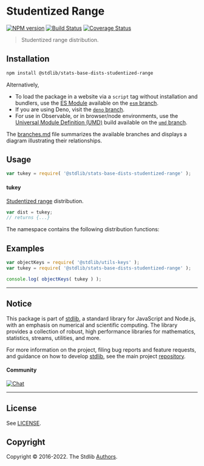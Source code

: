 <!--

@license Apache-2.0

Copyright (c) 2022 The Stdlib Authors.

Licensed under the Apache License, Version 2.0 (the "License");
you may not use this file except in compliance with the License.
You may obtain a copy of the License at

   http://www.apache.org/licenses/LICENSE-2.0

Unless required by applicable law or agreed to in writing, software
distributed under the License is distributed on an "AS IS" BASIS,
WITHOUT WARRANTIES OR CONDITIONS OF ANY KIND, either express or implied.
See the License for the specific language governing permissions and
limitations under the License.

-->

# Studentized Range

[![NPM version][npm-image]][npm-url] [![Build Status][test-image]][test-url] [![Coverage Status][coverage-image]][coverage-url] <!-- [![dependencies][dependencies-image]][dependencies-url] -->

> Studentized range distribution.

<section class="installation">

## Installation

```bash
npm install @stdlib/stats-base-dists-studentized-range
```

Alternatively,

-   To load the package in a website via a `script` tag without installation and bundlers, use the [ES Module][es-module] available on the [`esm` branch][esm-url].
-   If you are using Deno, visit the [`deno` branch][deno-url].
-   For use in Observable, or in browser/node environments, use the [Universal Module Definition (UMD)][umd] build available on the [`umd` branch][umd-url].

The [branches.md][branches-url] file summarizes the available branches and displays a diagram illustrating their relationships.

</section>

<section class="usage">

## Usage

```javascript
var tukey = require( '@stdlib/stats-base-dists-studentized-range' );
```

#### tukey

[Studentized range][studentized-range] distribution.

```javascript
var dist = tukey;
// returns {...}
```

The namespace contains the following distribution functions:

<!-- <toc pattern="*+(cdf|pdf|mgf|quantile)*"> -->

<!-- </toc> -->

</section>

<!-- /.usage -->

<section class="examples">

## Examples

<!-- TODO: better examples -->

<!-- eslint no-undef: "error" -->

```javascript
var objectKeys = require( '@stdlib/utils-keys' );
var tukey = require( '@stdlib/stats-base-dists-studentized-range' );

console.log( objectKeys( tukey ) );
```

</section>

<!-- /.examples -->

<!-- Section for related `stdlib` packages. Do not manually edit this section, as it is automatically populated. -->

<section class="related">

</section>

<!-- /.related -->

<!-- Section for all links. Make sure to keep an empty line after the `section` element and another before the `/section` close. -->


<section class="main-repo" >

* * *

## Notice

This package is part of [stdlib][stdlib], a standard library for JavaScript and Node.js, with an emphasis on numerical and scientific computing. The library provides a collection of robust, high performance libraries for mathematics, statistics, streams, utilities, and more.

For more information on the project, filing bug reports and feature requests, and guidance on how to develop [stdlib][stdlib], see the main project [repository][stdlib].

#### Community

[![Chat][chat-image]][chat-url]

---

## License

See [LICENSE][stdlib-license].


## Copyright

Copyright &copy; 2016-2022. The Stdlib [Authors][stdlib-authors].

</section>

<!-- /.stdlib -->

<!-- Section for all links. Make sure to keep an empty line after the `section` element and another before the `/section` close. -->

<section class="links">

[npm-image]: http://img.shields.io/npm/v/@stdlib/stats-base-dists-studentized-range.svg
[npm-url]: https://npmjs.org/package/@stdlib/stats-base-dists-studentized-range

[test-image]: https://github.com/stdlib-js/stats-base-dists-studentized-range/actions/workflows/test.yml/badge.svg?branch=main
[test-url]: https://github.com/stdlib-js/stats-base-dists-studentized-range/actions/workflows/test.yml?query=branch:main

[coverage-image]: https://img.shields.io/codecov/c/github/stdlib-js/stats-base-dists-studentized-range/main.svg
[coverage-url]: https://codecov.io/github/stdlib-js/stats-base-dists-studentized-range?branch=main

<!--

[dependencies-image]: https://img.shields.io/david/stdlib-js/stats-base-dists-studentized-range.svg
[dependencies-url]: https://david-dm.org/stdlib-js/stats-base-dists-studentized-range/main

-->

[chat-image]: https://img.shields.io/gitter/room/stdlib-js/stdlib.svg
[chat-url]: https://gitter.im/stdlib-js/stdlib/

[stdlib]: https://github.com/stdlib-js/stdlib

[stdlib-authors]: https://github.com/stdlib-js/stdlib/graphs/contributors

[umd]: https://github.com/umdjs/umd
[es-module]: https://developer.mozilla.org/en-US/docs/Web/JavaScript/Guide/Modules

[deno-url]: https://github.com/stdlib-js/stats-base-dists-studentized-range/tree/deno
[umd-url]: https://github.com/stdlib-js/stats-base-dists-studentized-range/tree/umd
[esm-url]: https://github.com/stdlib-js/stats-base-dists-studentized-range/tree/esm
[branches-url]: https://github.com/stdlib-js/stats-base-dists-studentized-range/blob/main/branches.md

[stdlib-license]: https://raw.githubusercontent.com/stdlib-js/stats-base-dists-studentized-range/main/LICENSE

[studentized-range]: https://en.wikipedia.org/wiki/Studentized_range_distribution

<!-- <toc-links> -->

<!-- </toc-links> -->

</section>

<!-- /.links -->
